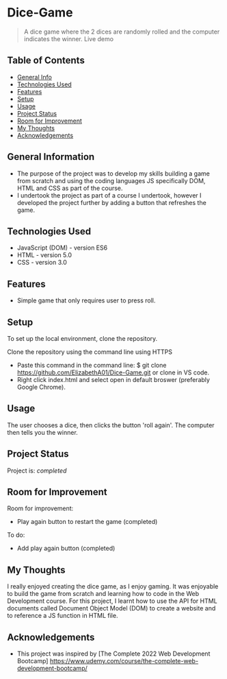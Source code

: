 # Dice-Game

> A dice game where the 2 dices are randomly rolled and the computer indicates the winner. 
> Live demo 

## Table of Contents
* [General Info](#general-information)
* [Technologies Used](#technologies-used)
* [Features](#features)
* [Setup](#setup)
* [Usage](#usage)
* [Project Status](#project-status)
* [Room for Improvement](#room-for-improvement)
* [My Thoughts](#my-thoughts)
* [Acknowledgements](#acknowledgements)


## General Information
- The purpose of the project was to develop my skills building a game from scratch and using the coding languages JS specifically DOM, HTML and CSS as part of the course. 
- I undertook the project as part of a course I undertook, however I developed the project further by adding a button that refreshes the game. 


## Technologies Used
- JavaScript (DOM) - version ES6 
- HTML - version 5.0
- CSS - version 3.0


## Features
- Simple game that only requires user to press roll.


## Setup
To set up the local environment, clone the repository. 

Clone the repository using the command line using HTTPS
- Paste this command in the command line: $ git clone https://github.com/ElizabethA01/Dice-Game.git or clone in VS code. 
- Right click index.html and select open in default broswer (preferably Google Chrome).


## Usage
The user chooses a dice, then clicks the button 'roll again'. The computer then tells you the winner.


## Project Status
Project is: _completed_


## Room for Improvement
Room for improvement:
- Play again button to restart the game (completed)


To do:
- Add play again button (completed)


## My Thoughts
I really enjoyed creating the dice game, as I enjoy gaming. It was enjoyable to build the game from scratch and learning how to code in the Web Development course. For this project, I learnt how to use the API for HTML documents called Document Object Model (DOM) to create a website and to reference a JS function in HTML file. 


## Acknowledgements
- This project was inspired by [The Complete 2022 Web Development Bootcamp] https://www.udemy.com/course/the-complete-web-development-bootcamp/
